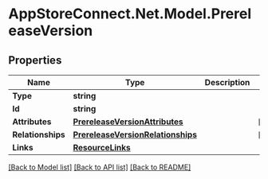 # AppStoreConnect.Net.Model.PrereleaseVersion

## Properties

Name | Type | Description | Notes
------------ | ------------- | ------------- | -------------
**Type** | **string** |  | 
**Id** | **string** |  | 
**Attributes** | [**PrereleaseVersionAttributes**](PrereleaseVersionAttributes.md) |  | [optional] 
**Relationships** | [**PrereleaseVersionRelationships**](PrereleaseVersionRelationships.md) |  | [optional] 
**Links** | [**ResourceLinks**](ResourceLinks.md) |  | 

[[Back to Model list]](../README.md#documentation-for-models) [[Back to API list]](../README.md#documentation-for-api-endpoints) [[Back to README]](../README.md)

